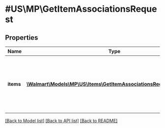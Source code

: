 # #US\MP\GetItemAssociationsRequest

## Properties

Name | Type | Description | Notes
------------ | ------------- | ------------- | -------------
**items** | [**\Walmart\Models\MP\US\Items\GetItemAssociationsRequestItemsInner[]**](GetItemAssociationsRequestItemsInner.md) | List of items whose associations need to be fetched. It should not have more than 50 items. |


[[Back to Model list]](../) [[Back to API list]](../../Api/US/MP) [[Back to README]](../../README.md)
